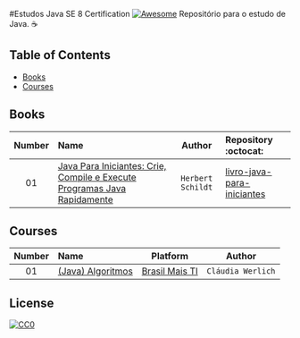#Estudos Java SE 8 Certification [![Awesome](https://cdn.rawgit.com/sindresorhus/awesome/d7305f38d29fed78fa85652e3a63e154dd8e8829/media/badge.svg)](https://github.com/sindresorhus/awesome)
Repositório para o estudo de Java. :coffee:

## Table of Contents

<!-- toc -->
  * [Books](#books)
  * [Courses](#courses)

<!-- toc stop -->

## Books
| Number | Name | Author | Repository :octocat: |
| :---: | :--- | :---: | :--- |
| 01 | [Java Para Iniciantes: Crie, Compile e Execute Programas Java Rapidamente](http://loja.grupoa.com.br/livros/programacao/java-para-iniciantes/9788582603369) | `Herbert Schildt` | [livro-java-para-iniciantes](https://github.com/pliniopereira/livro-java-para-iniciantes) |

## Courses
| Number | Name | Platform | Author |
| :---: | :--- | :---: | :---: |
| 01 | [(Java) Algoritmos](http://www.brasilmaisti.com.br/index.php/pt-br/cursos-online/dashboard-cursos/12-java-algoritmos)|[Brasil Mais TI](http://www.brasilmaisti.com.br/index.php/pt-br/) |`Cláudia Werlich`| [cursos-java-brasilmaisti/Algoritmos](https://github.com/pliniopereira/cursos-java-brasilmaisti/tree/master/Algoritmos) 


## License

[![CC0](http://mirrors.creativecommons.org/presskit/buttons/88x31/svg/cc-zero.svg)](https://creativecommons.org/publicdomain/zero/1.0/)
